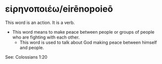 # εἰρηνοποιέω/eirēnopoieō
This word is an action. It is a verb.

* This word means to make peace between people or groups of people who are fighting with each other.
    * This word is used to talk about God making peace between himself and people.

See: Colossians 1:20

